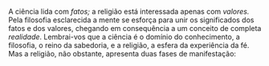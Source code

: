﻿A ciência lida com *fatos;* a religião está interessada apenas com *valores.* Pela filosofia esclarecida a mente se esforça para unir os significados dos fatos e dos valores, chegando em consequência a um conceito de completa *realidade*. Lembrai-vos que a ciência é o domínio do conhecimento, a filosofia, o reino da sabedoria, e a religião, a esfera da experiência da fé. Mas a religião, não obstante, apresenta duas fases de manifestação: